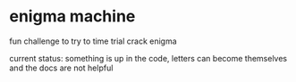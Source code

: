 # enigma machine

fun challenge to try to time trial crack enigma

current status: something is up in the code, letters can become themselves and the docs are not helpful

